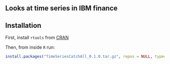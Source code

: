 ## Looks at time series in IBM finance

## Installation
First, install `rtools` from [CRAN](https://cran.r-project.org/bin/windows/Rtools/)

Then, from inside `R` run:

``` r
install.packages("TimeSeriesCatchAll_0.1.0.tar.gz", repos = NULL, type="source", dependencies = TRUE)
```
